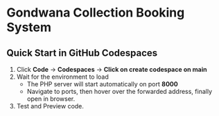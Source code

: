 # Gondwana Collection Booking System 

## Quick Start in GitHub Codespaces

1. Click **Code** → **Codespaces** → **Click on create codespace on main**
2. Wait for the environment to load  
   - The PHP server will start automatically on port **8000**  
   - Navigate to ports, then hover over the forwarded address, finally open in browser.
3. Test and Preview code.


